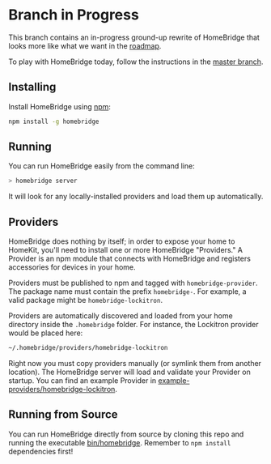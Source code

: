
# Branch in Progress

This branch contains an in-progress ground-up rewrite of HomeBridge that looks more like what we want in the [roadmap](/nfarina/homebridge/wiki/Roadmap).

To play with HomeBridge today, follow the instructions in the [master branch](/nfarina/homebridge).

## Installing

Install HomeBridge using [npm](https://npmjs.com):

```sh
npm install -g homebridge
```

## Running

You can run HomeBridge easily from the command line:

```sh
> homebridge server
```

It will look for any locally-installed providers and load them up automatically.

## Providers

HomeBridge does nothing by itself; in order to expose your home to HomeKit, you'll need to install one or more HomeBridge "Providers." A Provider is an npm module that connects with HomeBridge and registers accessories for devices in your home.

Providers must be published to npm and tagged with `homebridge-provider`. The package name must contain the prefix `homebridge-`. For example, a valid package might be `homebridge-lockitron`.

Providers are automatically discovered and loaded from your home directory inside the `.homebridge` folder. For instance, the Lockitron provider would be placed here:

```sh
~/.homebridge/providers/homebridge-lockitron
```

Right now you must copy providers manually (or symlink them from another location). The HomeBridge server will load and validate your Provider on startup. You can find an example Provider in [example-providers/homebridge-lockitron]().

## Running from Source

You can run HomeBridge directly from source by cloning this repo and running the executable [bin/homebridge](). Remember to `npm install` dependencies first!